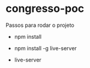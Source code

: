 # congresso-poc

Passos para rodar o projeto

- npm install

- npm install -g live-server

- live-server
